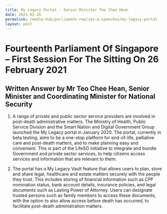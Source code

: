 ```yaml
---
title: My Legacy Portal - Senior Minister Teo Chee Hean
date: 2021-02-26
permalink: /media-hub/parliament-replies-&-speeches/my-legacy-portal
layout: post
---
```

 

# Fourteenth Parliament Of Singapore – First Session For The Sitting On 26 February 2021

## Written Answer by Mr Teo Chee Hean, Senior Minister and Coordinating Minister for National Security

1.  A range of private and public sector service providers are involved in post-death administrative matters. The Ministry of Health, Public Service Division and the Smart Nation and Digital Government Group launched the My Legacy portal in January 2020. The portal, currently in beta testing, aims to be a one-stop platform for end-of-life, palliative care and post-death matters, and to make planning easy and convenient. This is part of the LifeSG initiative to integrate and bundle Government and private sector services, to help citizens access services and information that are relevant to them.

2.  The portal has a My Legacy Vault feature that allows users to plan, store and share legal, healthcare and estate matters securely with the people they trust. This includes storing of financial information such as CPF nomination status, bank account details, insurance policies, and legal documents such as Lasting Power of Attorney. Users can designate trusted persons such as family members to access these documents, with the option to also allow access before death has occurred, to facilitate post-death administration matters.
